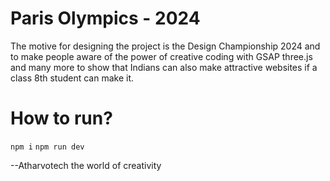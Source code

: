 # Paris Olympics - 2024
 The motive for designing the project is the Design Championship 2024 and to make people aware of the power of creative coding with GSAP three.js and many more to show that Indians can also make attractive websites if a class 8th student can make it.

# How to run?
`npm i`
`npm run dev`

--Atharvotech the world of creativity

